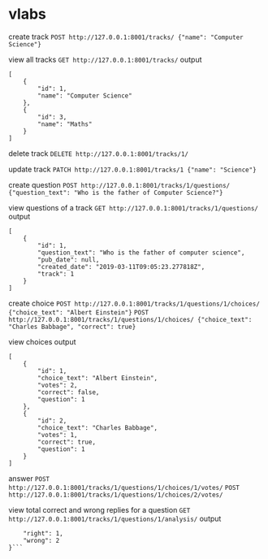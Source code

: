 # vlabs

create track
`POST http://127.0.0.1:8001/tracks/ {"name": "Computer Science"}`

view all tracks
`GET http://127.0.0.1:8001/tracks/`
output
```
[
    {
        "id": 1,
        "name": "Computer Science"
    },
    {
        "id": 3,
        "name": "Maths"
    }
]
```

delete track
`DELETE http://127.0.0.1:8001/tracks/1/`

update track
`PATCH http://127.0.0.1:8001/tracks/1 {"name": "Science"}`

create question
`POST http://127.0.0.1:8001/tracks/1/questions/ {"question_text": "Who is the father of Computer Science?"}`

view questions of a track
`GET http://127.0.0.1:8001/tracks/1/questions/`
output
```
[
    {
        "id": 1,
        "question_text": "Who is the father of computer science",
        "pub_date": null,
        "created_date": "2019-03-11T09:05:23.277818Z",
        "track": 1
    }
]
```

create choice
`POST http://127.0.0.1:8001/tracks/1/questions/1/choices/ {"choice_text": "Albert Einstein"}`
`POST http://127.0.0.1:8001/tracks/1/questions/1/choices/ {"choice_text": "Charles Babbage", "correct": true}`

view choices output
```
[
    {
        "id": 1,
        "choice_text": "Albert Einstein",
        "votes": 2,
        "correct": false,
        "question": 1
    },
    {
        "id": 2,
        "choice_text": "Charles Babbage",
        "votes": 1,
        "correct": true,
        "question": 1
    }
]
```

answer
`POST http://127.0.0.1:8001/tracks/1/questions/1/choices/1/votes/`
`POST http://127.0.0.1:8001/tracks/1/questions/1/choices/2/votes/`

view total correct and wrong replies for a question
`GET http://127.0.0.1:8001/tracks/1/questions/1/analysis/`
output
```{
    "right": 1,
    "wrong": 2
}```
